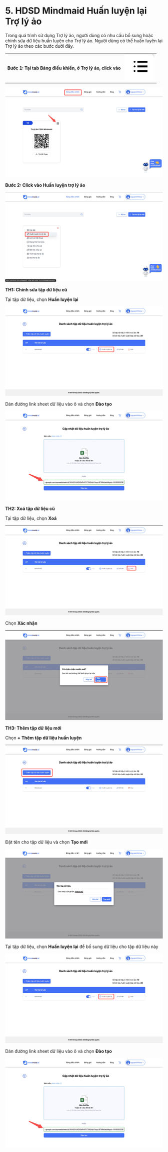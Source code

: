 # 5. HDSD Mindmaid Huấn luyện lại Trợ lý ảo

Trong quá trình sử dụng Trợ lý ảo, người dùng có nhu cầu bổ sung hoặc chỉnh sửa dữ liệu huấn luyện cho Trợ lý ảo. Người dùng có thể huấn luyện lại Trợ lý ảo theo các bước dưới đây.

|                                                             |                                                              |
| ----------------------------------------------------------- | ------------------------------------------------------------ |
| **Bước 1: Tại tab Bảng điều khiển, ở Trợ lý ảo, click vào** | <img src="../.gitbook/assets/0.png" alt="" data-size="line"> |

![](../.gitbook/assets/1.png)

**Bước 2: Click vào Huấn luyện trợ lý ảo**

![](../.gitbook/assets/2.png)

**TH1: Chỉnh sửa tập dữ liệu cũ**

Tại tập dữ liệu, chọn **Huấn luyện lại**

![](../.gitbook/assets/3.png)

Dán đường link sheet dữ liệu vào ô và chọn **Đào tạo**

![](../.gitbook/assets/4.png)

**TH2: Xoá tập dữ liệu cũ**

Tại tập dữ liệu, chọn **Xoá**

![](../.gitbook/assets/5.png)

Chọn **Xác nhận**

![](../.gitbook/assets/6.png)

**TH3: Thêm tập dữ liệu mới**

Chọn **+ Thêm tập dữ liệu huấn luyện**

![](../.gitbook/assets/7.png)

Đặt tên cho tập dữ liệu và chọn **Tạo mới**

![](../.gitbook/assets/8.png)

Tại tập dữ liệu, chọn **Huấn luyện lại** để bổ sung dữ liệu cho tập dữ liệu này

![](../.gitbook/assets/9.png)

Dán đường link sheet dữ liệu vào ô và chọn **Đào tạo**

![](../.gitbook/assets/10.png)
